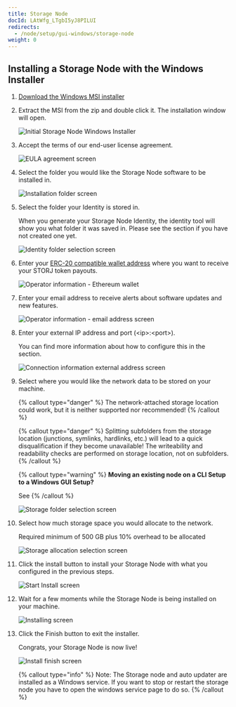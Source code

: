 ```yaml
---
title: Storage Node
docId: LAtWfg_LTgbI5yJ8PILUI
redirects:
  - /node/setup/gui-windows/storage-node
weight: 0
---
```


## Installing a Storage Node with the Windows Installer

1. [Download the Windows MSI installer](https://github.com/storj/storj/releases/latest/download/storagenode_windows_amd64.msi.zip)

2. Extract the MSI from the zip and double click it. The installation window will open.

   ![Initial Storage Node Windows Installer](https://link.storjshare.io/raw/jua7rls6hkx5556qfcmhrqed2tfa/docs/images/4NFWY9VWzCdRltHBoU8px_pasted-image-0.png)

3. Accept the terms of our end-user license agreement.

   ![EULA agreement screen](https://link.storjshare.io/raw/jua7rls6hkx5556qfcmhrqed2tfa/docs/images/6VUhKAYMC7D58hliKFMEA_pasted-image-0.png)

4. Select the folder you would like the Storage Node software to be installed in.

   ![Installation folder screen](https://link.storjshare.io/raw/jua7rls6hkx5556qfcmhrqed2tfa/docs/images/JHl6cIzjMQRn8-hISrONa_pasted-image-0.png)

5. Select the folder your Identity is stored in.

   When you generate your Storage Node Identity, the identity tool will show you what folder it was saved in. Please see the [](docId:aT6VAB297OWLd4vqeXxf5) section if you have not created one yet.

   ![Identity folder selection screen](https://link.storjshare.io/raw/jua7rls6hkx5556qfcmhrqed2tfa/docs/images/LL0TW17fdolT5vFvZa0OX_pasted-image-0.png)

6. Enter your [ERC-20 compatible wallet address](https://support.storj.io/hc/en-us/articles/360026611692-How-do-I-hold-STORJ-What-is-a-valid-address-or-compatible-wallet-) where you want to receive your STORJ token payouts.

   ![Operator information - Ethereum wallet](https://link.storjshare.io/raw/jua7rls6hkx5556qfcmhrqed2tfa/docs/images/85j1PrZepUeQGCYMGFKJw_pasted-image-0.png)

7. Enter your email address to receive alerts about software updates and new features.

   ![Operator information - email address screen](https://link.storjshare.io/raw/jua7rls6hkx5556qfcmhrqed2tfa/docs/images/0rIVxCc7BpUKcgcHjjtcc_pasted-image-0.png)

8. Enter your external IP address and port (\<ip>:\<port>).

   You can find more information about how to configure this in the [](docId:y0jltT-HzKPmDefi532sd) section.

   ![Connection information external address screen](https://link.storjshare.io/raw/jua7rls6hkx5556qfcmhrqed2tfa/docs/images/y3A1AmFxJJqUpZOzSdm1J_pasted-image-0.png)

9. Select where you would like the network data to be stored on your machine.

   {% callout type="danger"  %}
   The network-attached storage location could work, but it is neither supported nor recommended!
   {% /callout %}

   {% callout type="danger"  %}
   Splitting subfolders from the storage location (junctions, symlinks, hardlinks, etc.) will lead to a quick disqualification if they become unavailable!
   The writeability and readability checks are performed on storage location, not on subfolders.
   {% /callout %}

   {% callout type="warning"  %}
   **Moving an existing node on a CLI Setup to a Windows GUI Setup?**
   
   See [](docId:PsB_5Yp43KeN0DszuE2DN)
   {% /callout %}

   ![Storage folder selection screen](https://link.storjshare.io/raw/jua7rls6hkx5556qfcmhrqed2tfa/docs/images/i8pjCLqJCL9JuQnPFALsH_pasted-image-0.png)

10. Select how much storage space you would allocate to the network.

    Required minimum of 500 GB plus 10% overhead to be allocated

    ![Storage allocation selection screen](https://link.storjshare.io/raw/jua7rls6hkx5556qfcmhrqed2tfa/docs/images/VjaAz47vLIdzwwIN_dTS3_pasted-image-0.png)

11. Click the install button to install your Storage Node with what you configured in the previous steps.

    ![Start Install screen](https://link.storjshare.io/raw/jua7rls6hkx5556qfcmhrqed2tfa/docs/images/9wV8dvx17NjtWyp4sVOwg_pasted-image-0.png)

12. Wait for a few moments while the Storage Node is being installed on your machine.

    ![Installing screen](https://link.storjshare.io/raw/jua7rls6hkx5556qfcmhrqed2tfa/docs/images/LcQyXb63xCsrB_DZrIHaX_pasted-image-0.png)

13. Click the Finish button to exit the installer.

    Congrats, your Storage Node is now live!

    ![Install finish screen](https://link.storjshare.io/raw/jua7rls6hkx5556qfcmhrqed2tfa/docs/images/gLOwNZjPUw8q4ZecabrXQ_pasted-image-0.png)

    {% callout type="info"  %}
    Note: The Storage node and auto updater are installed as a Windows service. If you want to stop or restart the storage node you have to open the windows service page to do so.
    {% /callout %}
